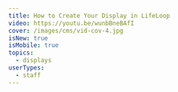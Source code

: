 ```yaml
---
title: How to Create Your Display in LifeLoop
video: https://youtu.be/wunbBneBAfI
cover: /images/cms/vid-cov-4.jpg
isNew: true
isMobile: true
topics:
  - displays
userTypes:
  - staff
---
```

